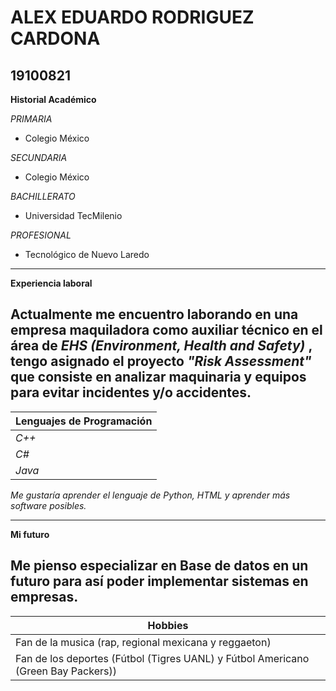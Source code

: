 # ALEX EDUARDO RODRIGUEZ CARDONA

## 19100821



**Historial Académico**

   *PRIMARIA*
 
 * Colegio México

*SECUNDARIA*

* Colegio México 

*BACHILLERATO*

* Universidad TecMilenio

*PROFESIONAL*

* Tecnológico de Nuevo Laredo

-----------------------------------------

 **Experiencia laboral**

Actualmente me encuentro laborando en una empresa maquiladora como auxiliar técnico en el área de *EHS (Environment, Health and Safety)* , tengo asignado el proyecto *"Risk Assessment"* que consiste en analizar maquinaria y equipos para evitar incidentes y/o accidentes. 
-----------------------------------------------

| **Lenguajes de Programación** |
| ------------ |
| *C++* |
| *C#* |
| *Java* |

*Me gustaría aprender el lenguaje de Python, HTML y aprender más software posibles.*


--------

 **Mi futuro**

Me pienso especializar en Base de datos en un futuro para así poder implementar sistemas en empresas.
-------

| **Hobbies** |
| ---------|
| Fan de la musica (rap, regional mexicana y reggaeton) |
| Fan de los deportes (Fútbol (Tigres UANL) y Fútbol Americano (Green Bay Packers)) |


 

 